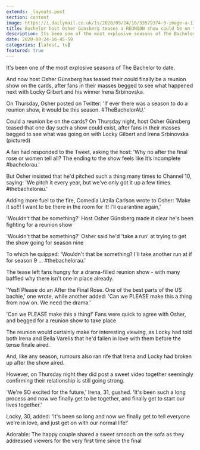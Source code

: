 ```yaml
---
extends: _layouts.post
section: content
image: https://i.dailymail.co.uk/1s/2020/09/24/16/33579374-0-image-a-13_1600960601396.jpg 
title: Bachelor host Osher Gunsberg teases a REUNION show could be on the cards 
description: Its been one of the most explosive seasons of The Bachelor to date. And now host Osher Günsberg has teased their could finally be a reunion show on the cards 
date: 2020-09-24-16-45-59 
categories: [latest, tv] 
featured: true 
--- 
```

It's been one of the most explosive seasons of The Bachelor to date.

And now host Osher Günsberg has teased their could finally be a reunion show on the cards, after fans in their masses begged to see what happened next with Locky Gilbert and his winner Irena Srbinovska.

On Thursday, Osher posted on Twitter: 'If ever there was a season to do a reunion show, it would be this season. #TheBachelorAU.'

Could a reunion be on the cards? On Thursday night, host Osher Günsberg teased that one day such a show could exist, after fans in their masses begged to see what was going on with Locky Gilbert and Irena Srbinovska (pictured)

A fan had responded to the Tweet, asking the host: 'Why no after the final rose or women tell all? The ending to the show feels like it’s incomplete #bachelorau.'

But Osher insisted that he'd pitched such a thing many times to Channel 10, saying: 'We pitch it every year, but we've only got it up a few times. #thebachelorau.'

Adding more fuel to the fire, Comedia Urzila Carlson wrote to Osher: 'Make it so!!! I want to be there in the room for it! I’ll quarantine again,'



'Wouldn't that be something?' Host Osher Günsberg made it clear he's been fighting for a reunion show 

'Wouldn't that be something?' Osher said he'd 'take a run' at trying to get the show going for season nine

To which he quipped: 'Wouldn't that be something? I'll take another run at if for season 9 ... #thebachelorau.'

The tease left fans hungry for a drama-filled reunion show - with many baffled why there isn't one in place already.

'Yes!! Please do an After the Final Rose. One of the best parts of the US bachie,' one wrote, while another added: 'Can we PLEASE make this a thing from now on. We need the drama.'



'Can we PLEASE make this a thing!' Fans were quick to agree with Osher, and begged for a reunion show to take place

The reunion would certainly make for interesting viewing, as Locky had told both Irena and Bella Varelis that he'd fallen in love with them before the tense finale aired.

And, like any season, rumours also ran rife that Irena and Locky had broken up after the show aired.

However, on Thursday night they did post a sweet video together seemingly confirming their relationship is still going strong.

'We're SO excited for the future,' Irena, 31, gushed. 'It's been such a long process and now we finally get to be together, and finally get to start our lives together.'

Locky, 30, added: 'It's been so long and now we finally get to tell everyone we're in love, and just get on with our normal life!' 

Adorable: The happy couple shared a sweet smooch on the sofa as they addressed viewers for the very first time since the final

